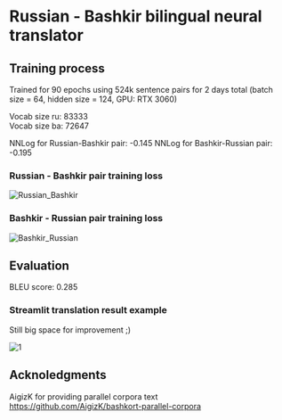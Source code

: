 # Russian - Bashkir bilingual neural translator

## Training process
Trained for 90 epochs using 524k sentence pairs for 2 days total (batch size = 64, hidden size = 124, GPU: RTX 3060)  

Vocab size ru: 83333  
Vocab size ba: 72647  

NNLog for Russian-Bashkir pair: -0.145
NNLog for Bashkir-Russian pair: -0.195


### Russian - Bashkir pair training loss

![Russian_Bashkir](https://github.com/Mdabo1/bashkir_machine_translation/assets/122386960/1712a5f6-6254-429d-bcc1-85833e927e68)

### Bashkir - Russian pair training loss

![Bashkir_Russian](https://github.com/Mdabo1/bashkir_machine_translation/assets/122386960/979f3ddc-93d9-4886-9491-94c0918cdda0)

## Evaluation 

BLEU score: 0.285

### Streamlit translation result example

Still big space for improvement ;)  

![1](https://github.com/Mdabo1/bashkir_machine_translation/assets/122386960/971e123d-bda2-4d52-a6cf-93796246f0db)

## Acknoledgments

AigizK for providing parallel corpora text https://github.com/AigizK/bashkort-parallel-corpora
